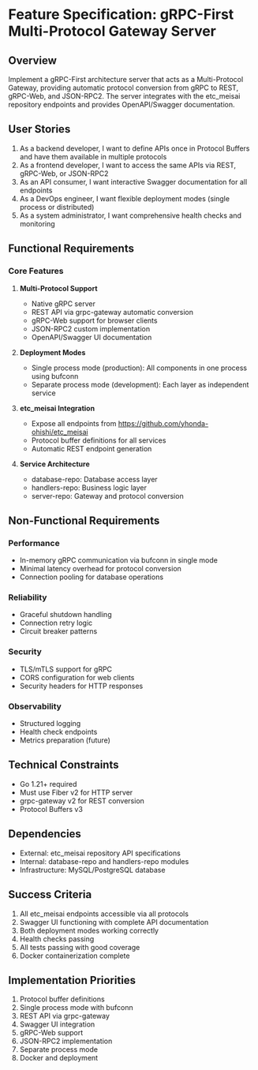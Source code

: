 # Feature Specification: gRPC-First Multi-Protocol Gateway Server

## Overview
Implement a gRPC-First architecture server that acts as a Multi-Protocol Gateway, providing automatic protocol conversion from gRPC to REST, gRPC-Web, and JSON-RPC2. The server integrates with the etc_meisai repository endpoints and provides OpenAPI/Swagger documentation.

## User Stories
1. As a backend developer, I want to define APIs once in Protocol Buffers and have them available in multiple protocols
2. As a frontend developer, I want to access the same APIs via REST, gRPC-Web, or JSON-RPC2
3. As an API consumer, I want interactive Swagger documentation for all endpoints
4. As a DevOps engineer, I want flexible deployment modes (single process or distributed)
5. As a system administrator, I want comprehensive health checks and monitoring

## Functional Requirements

### Core Features
1. **Multi-Protocol Support**
   - Native gRPC server
   - REST API via grpc-gateway automatic conversion
   - gRPC-Web support for browser clients
   - JSON-RPC2 custom implementation
   - OpenAPI/Swagger UI documentation

2. **Deployment Modes**
   - Single process mode (production): All components in one process using bufconn
   - Separate process mode (development): Each layer as independent service

3. **etc_meisai Integration**
   - Expose all endpoints from https://github.com/yhonda-ohishi/etc_meisai
   - Protocol buffer definitions for all services
   - Automatic REST endpoint generation

4. **Service Architecture**
   - database-repo: Database access layer
   - handlers-repo: Business logic layer
   - server-repo: Gateway and protocol conversion

## Non-Functional Requirements

### Performance
- In-memory gRPC communication via bufconn in single mode
- Minimal latency overhead for protocol conversion
- Connection pooling for database operations

### Reliability
- Graceful shutdown handling
- Connection retry logic
- Circuit breaker patterns

### Security
- TLS/mTLS support for gRPC
- CORS configuration for web clients
- Security headers for HTTP responses

### Observability
- Structured logging
- Health check endpoints
- Metrics preparation (future)

## Technical Constraints
- Go 1.21+ required
- Must use Fiber v2 for HTTP server
- grpc-gateway v2 for REST conversion
- Protocol Buffers v3

## Dependencies
- External: etc_meisai repository API specifications
- Internal: database-repo and handlers-repo modules
- Infrastructure: MySQL/PostgreSQL database

## Success Criteria
1. All etc_meisai endpoints accessible via all protocols
2. Swagger UI functioning with complete API documentation
3. Both deployment modes working correctly
4. Health checks passing
5. All tests passing with good coverage
6. Docker containerization complete

## Implementation Priorities
1. Protocol buffer definitions
2. Single process mode with bufconn
3. REST API via grpc-gateway
4. Swagger UI integration
5. gRPC-Web support
6. JSON-RPC2 implementation
7. Separate process mode
8. Docker and deployment